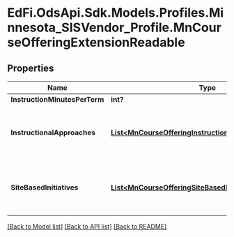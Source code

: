 # EdFi.OdsApi.Sdk.Models.Profiles.Minnesota_SISVendor_Profile.MnCourseOfferingExtensionReadable
## Properties

Name | Type | Description | Notes
------------ | ------------- | ------------- | -------------
**InstructionMinutesPerTerm** | **int?** | Instruction minutes per term. | [optional] 
**InstructionalApproaches** | [**List&lt;MnCourseOfferingInstructionalApproachReadable&gt;**](MnCourseOfferingInstructionalApproachReadable.md) | An unordered collection of courseOfferingInstructionalApproaches. Instructional approach as implemented for the course offering. General purpose but intially implemented for Early Education. | [optional] 
**SiteBasedInitiatives** | [**List&lt;MnCourseOfferingSiteBasedInitiativeReadable&gt;**](MnCourseOfferingSiteBasedInitiativeReadable.md) | An unordered collection of courseOfferingSiteBasedInitiatives. Site-based initiative as implemented for the course offering. General purpose but intially implemented for Early Education. | [optional] 

[[Back to Model list]](../README.md#documentation-for-models) [[Back to API list]](../README.md#documentation-for-api-endpoints) [[Back to README]](../README.md)


